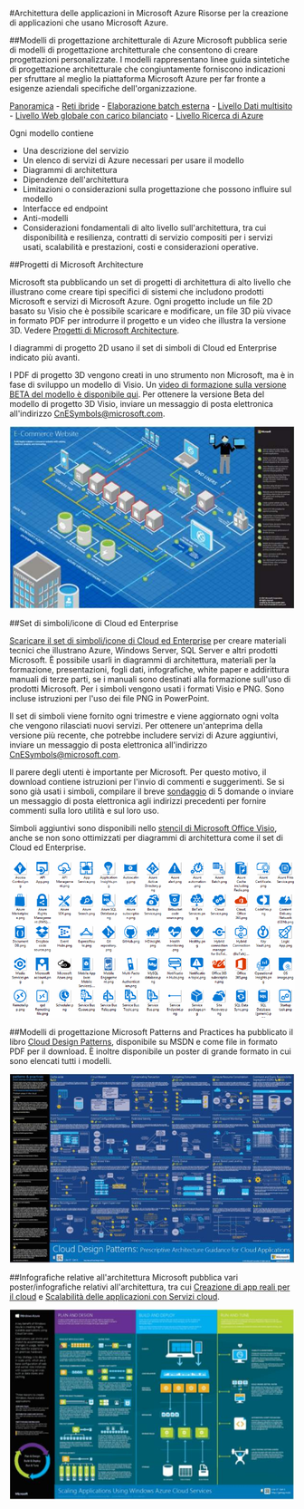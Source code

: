 <properties 
	pageTitle="Architettura delle applicazioni in Microsoft Azure" 
	description="Informazioni generali sull'architettura che includono riferimenti ai modelli di progettazione più comuni." 
	services="" 
	documentationCenter="" 
	authors="Rboucher" 
	manager="jwhit" 
	editor="mattshel"/>

<tags 
	ms.service="multiple" 
	ms.workload="na" 
	ms.tgt_pltfrm="na" 
	ms.devlang="na" 
	ms.topic="article" 
	ms.date="07/06/2015" 
	ms.author="robb"/>

#Architettura delle applicazioni in Microsoft Azure
Risorse per la creazione di applicazioni che usano Microsoft Azure.

##Modelli di progettazione architetturale di Azure
Microsoft pubblica serie di modelli di progettazione architetturale che consentono di creare progettazioni personalizzate. I modelli rappresentano linee guida sintetiche di progettazione architetturale che congiuntamente forniscono indicazioni per sfruttare al meglio la piattaforma Microsoft Azure per far fronte a esigenze aziendali specifiche dell'organizzazione.


[Panoramica](../azure-architectures-cpif-overview/) - [Reti ibride](../azure-architectures-cpif-infrastructure-hybrid-networking/) - [Elaborazione batch esterna](../azure-architectures-cpif-foundation-offsite-batch-processing-tier/) - [Livello Dati multisito](../azure-architectures-cpif-foundation-multi-site-data-tier/) - [Livello Web globale con carico bilanciato](../azure-architectures-cpif-foundation-global-load-balanced-web-tier/) - [Livello Ricerca di Azure](../azure-architectures-cpif-foundation-azure-search-tier/)
 
Ogni modello contiene
 
- Una descrizione del servizio
- Un elenco di servizi di Azure necessari per usare il modello
- Diagrammi di architettura
- Dipendenze dell'architettura
- Limitazioni o considerazioni sulla progettazione che possono influire sul modello
- Interfacce ed endpoint
- Anti-modelli
- Considerazioni fondamentali di alto livello sull'architettura, tra cui disponibilità e resilienza, contratti di servizio compositi per i servizi usati, scalabilità e prestazioni, costi e considerazioni operative.

##Progetti di Microsoft Architecture

Microsoft sta pubblicando un set di progetti di architettura di alto livello che illustrano come creare tipi specifici di sistemi che includono prodotti Microsoft e servizi di Microsoft Azure. Ogni progetto include un file 2D basato su Visio che è possibile scaricare e modificare, un file 3D più vivace in formato PDF per introdurre il progetto e un video che illustra la versione 3D. Vedere [Progetti di Microsoft Architecture](http://msdn.microsoft.com/dn630664).

I diagrammi di progetto 2D usano il set di simboli di Cloud ed Enterprise indicato più avanti.

I PDF di progetto 3D vengono creati in uno strumento non Microsoft, ma è in fase di sviluppo un modello di Visio. Un [video di formazione sulla versione BETA del modello è disponibile qui](http://aka.ms/3dBlueprintTemplate). Per ottenere la versione Beta del modello di progetto 3D Visio, inviare un messaggio di posta elettronica all'indirizzo [CnESymbols@microsoft.com](mailto:CnESymbols@microsoft.com).

![Diagramma 3D dei progetti di Microsoft Architecture](./media/architecture-overview/BluePrintThumb.jpg)

##Set di simboli/icone di Cloud ed Enterprise

[Scaricare il set di simboli/icone di Cloud ed Enterprise](http://aka.ms/CnESymbols) per creare materiali tecnici che illustrano Azure, Windows Server, SQL Server e altri prodotti Microsoft. È possibile usarli in diagrammi di architettura, materiali per la formazione, presentazioni, fogli dati, infografiche, white paper e addirittura manuali di terze parti, se i manuali sono destinati alla formazione sull'uso di prodotti Microsoft. Per i simboli vengono usati i formati Visio e PNG. Sono incluse istruzioni per l'uso dei file PNG in PowerPoint.

Il set di simboli viene fornito ogni trimestre e viene aggiornato ogni volta che vengono rilasciati nuovi servizi. Per ottenere un'anteprima della versione più recente, che potrebbe includere servizi di Azure aggiuntivi, inviare un messaggio di posta elettronica all'indirizzo [CnESymbols@microsoft.com](mailto:CnESymbols@microsoft.com).

Il parere degli utenti è importante per Microsoft. Per questo motivo, il download contiene istruzioni per l'invio di commenti e suggerimenti. Se si sono già usati i simboli, compilare il breve [sondaggio](http://aka.ms/azuresymbolssurveyv2) di 5 domande o inviare un messaggio di posta elettronica agli indirizzi precedenti per fornire commenti sulla loro utilità e sul loro uso.

Simboli aggiuntivi sono disponibili nello [stencil di Microsoft Office Visio](http://www.microsoft.com/it-it/download/details.aspx?id=35772), anche se non sono ottimizzati per diagrammi di architettura come il set di Cloud ed Enterprise.

![Set di simboli/icone di Cloud ed Enterprise](./media/architecture-overview/CnESymbols.png)

##Modelli di progettazione
Microsoft Patterns and Practices ha pubblicato il libro [Cloud Design Patterns](http://msdn.microsoft.com/library/dn568099.aspx), disponibile su MSDN e come file in formato PDF per il download. È inoltre disponibile un poster di grande formato in cui sono elencati tutti i modelli.

![Poster sui modelli cloud di Patterns and Practices](./media/architecture-overview/PnPPatternPosterThumb.jpg)

##Infografiche relative all'architettura
Microsoft pubblica vari poster/infografiche relativi all'architettura, tra cui [Creazione di app reali per il cloud](http://azure.microsoft.com/documentation/infographics/building-real-world-cloud-apps/) e [Scalabilità delle applicazioni con Servizi cloud](http://azure.microsoft.com/documentation/infographics/cloud-services/).

![Infografiche relative all'architettura di Azure](./media/architecture-overview/AzureArchInfographicThumb.jpg)

<!---HONumber=July15_HO4-->